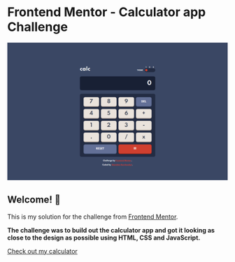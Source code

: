 # Frontend Mentor - Calculator app Challenge

![Preview of my solution](./images/screenshot.png)

## Welcome! 👋

This is my solution for the challenge from [Frontend Mentor](https://www.frontendmentor.io).

**The challenge was to build out the calculator app and got it looking as close to the design as possible using HTML, CSS and JavaScript.**

[Check out my calculator](https://stanislavcodes.github.io/calculator-app/)
